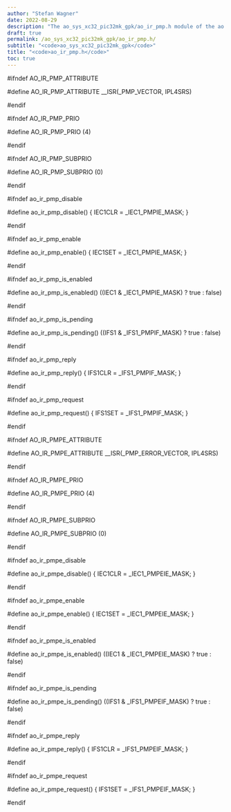 ```yaml
---
author: "Stefan Wagner"
date: 2022-08-29
description: "The ao_sys_xc32_pic32mk_gpk/ao_ir_pmp.h module of the ao real-time operating system."
draft: true
permalink: /ao_sys_xc32_pic32mk_gpk/ao_ir_pmp.h/ 
subtitle: "<code>ao_sys_xc32_pic32mk_gpk</code>"
title: "<code>ao_ir_pmp.h</code>"
toc: true
---
```


#ifndef AO_IR_PMP_ATTRIBUTE

#define AO_IR_PMP_ATTRIBUTE         __ISR(_PMP_VECTOR, IPL4SRS)

#endif

#ifndef AO_IR_PMP_PRIO

#define AO_IR_PMP_PRIO              (4)

#endif

#ifndef AO_IR_PMP_SUBPRIO

#define AO_IR_PMP_SUBPRIO           (0)

#endif

#ifndef ao_ir_pmp_disable

#define ao_ir_pmp_disable()         { IEC1CLR = _IEC1_PMPIE_MASK; }

#endif

#ifndef ao_ir_pmp_enable

#define ao_ir_pmp_enable()          { IEC1SET = _IEC1_PMPIE_MASK; }

#endif

#ifndef ao_ir_pmp_is_enabled

#define ao_ir_pmp_is_enabled()      ((IEC1 & _IEC1_PMPIE_MASK) ? true : false)

#endif

#ifndef ao_ir_pmp_is_pending

#define ao_ir_pmp_is_pending()      ((IFS1 & _IFS1_PMPIF_MASK) ? true : false)

#endif

#ifndef ao_ir_pmp_reply

#define ao_ir_pmp_reply()           { IFS1CLR = _IFS1_PMPIF_MASK; }

#endif

#ifndef ao_ir_pmp_request

#define ao_ir_pmp_request()         { IFS1SET = _IFS1_PMPIF_MASK; }

#endif

#ifndef AO_IR_PMPE_ATTRIBUTE

#define AO_IR_PMPE_ATTRIBUTE        __ISR(_PMP_ERROR_VECTOR, IPL4SRS)

#endif

#ifndef AO_IR_PMPE_PRIO

#define AO_IR_PMPE_PRIO             (4)

#endif

#ifndef AO_IR_PMPE_SUBPRIO

#define AO_IR_PMPE_SUBPRIO          (0)

#endif

#ifndef ao_ir_pmpe_disable

#define ao_ir_pmpe_disable()        { IEC1CLR = _IEC1_PMPEIE_MASK; }

#endif

#ifndef ao_ir_pmpe_enable

#define ao_ir_pmpe_enable()         { IEC1SET = _IEC1_PMPEIE_MASK; }

#endif

#ifndef ao_ir_pmpe_is_enabled

#define ao_ir_pmpe_is_enabled()     ((IEC1 & _IEC1_PMPEIE_MASK) ? true : false)

#endif

#ifndef ao_ir_pmpe_is_pending

#define ao_ir_pmpe_is_pending()     ((IFS1 & _IFS1_PMPEIF_MASK) ? true : false)

#endif

#ifndef ao_ir_pmpe_reply

#define ao_ir_pmpe_reply()          { IFS1CLR = _IFS1_PMPEIF_MASK; }

#endif

#ifndef ao_ir_pmpe_request

#define ao_ir_pmpe_request()        { IFS1SET = _IFS1_PMPEIF_MASK; }

#endif

